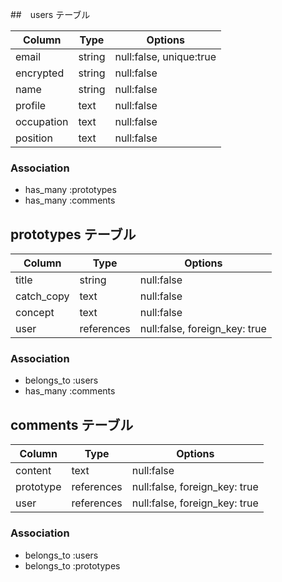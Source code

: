 ##　users テーブル

| Column     | Type   | Options                 |
| -----------|------- | ----------------------- |
| email      | string | null:false, unique:true |
| encrypted  | string | null:false              |
| name       | string | null:false              |
| profile    | text   | null:false              |
| occupation | text   | null:false              |
| position   | text   | null:false              |

### Association

- has_many :prototypes
- has_many :comments

## prototypes テーブル

| Column     | Type       | Options                       |
| -----------| ---------- | ----------------------------- |
| title      | string     | null:false                    |
| catch_copy | text       | null:false                    |
| concept    | text       | null:false                    |
| user       | references | null:false, foreign_key: true |

### Association
- belongs_to :users
- has_many :comments

## comments テーブル

| Column     | Type       | Options                       |
| -----------| ---------- | ----------------------------- |
| content    | text       | null:false                    |
| prototype  | references | null:false, foreign_key: true |
| user       | references | null:false, foreign_key: true |

### Association

- belongs_to :users
- belongs_to :prototypes